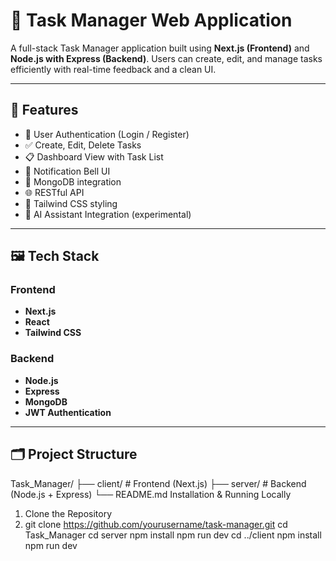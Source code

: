 # 📝 Task Manager Web Application

A full-stack Task Manager application built using **Next.js (Frontend)** and **Node.js with Express (Backend)**. Users can create, edit, and manage tasks efficiently with real-time feedback and a clean UI.

---

## 🚀 Features

- 🔐 User Authentication (Login / Register)
- ✅ Create, Edit, Delete Tasks
- 📋 Dashboard View with Task List
- 🔔 Notification Bell UI
- 💾 MongoDB integration
- 🌐 RESTful API
- 💅 Tailwind CSS styling
- 🧠 AI Assistant Integration (experimental)

---

## 🖼️ Tech Stack

### Frontend
- **Next.js**
- **React**
- **Tailwind CSS**

### Backend
- **Node.js**
- **Express**
- **MongoDB**
- **JWT Authentication**

---

## 🗂️ Project Structure
Task_Manager/
├── client/         # Frontend (Next.js)
├── server/         # Backend (Node.js + Express)
└── README.md
 Installation & Running Locally

1. Clone the Repository
2. git clone https://github.com/yourusername/task-manager.git
cd Task_Manager
cd server
npm install
npm run dev
cd ../client
npm install
npm run dev

